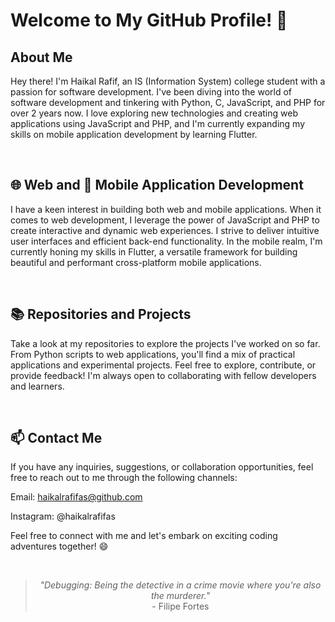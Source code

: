 # Welcome to My GitHub Profile! 🚀

## About Me
Hey there! I'm Haikal Rafif, an IS (Information System) college student with a passion for software development. I've been diving into the world of software development and tinkering with Python, C, JavaScript, and PHP for over 2 years now. I love exploring new technologies and creating web applications using JavaScript and PHP, and I'm currently expanding my skills on mobile application development by learning Flutter.

<br>

## 🌐 Web and 📱 Mobile Application Development
I have a keen interest in building both web and mobile applications. When it comes to web development, I leverage the power of JavaScript and PHP to create interactive and dynamic web experiences. I strive to deliver intuitive user interfaces and efficient back-end functionality. In the mobile realm, I'm currently honing my skills in Flutter, a versatile framework for building beautiful and performant cross-platform mobile applications.

<br>

## 📚 Repositories and Projects
Take a look at my repositories to explore the projects I've worked on so far. From Python scripts to web applications, you'll find a mix of practical applications and experimental projects. Feel free to explore, contribute, or provide feedback! I'm always open to collaborating with fellow developers and learners.

<br>

## 📫 Contact Me
If you have any inquiries, suggestions, or collaboration opportunities, feel free to reach out to me through the following channels:

Email: haikalrafifas@github.com

Instagram: @haikalrafifas

Feel free to connect with me and let's embark on exciting coding adventures together! 😄

<br>

<blockquote align="center"><i>"Debugging: Being the detective in a crime movie where you're also the murderer."</i> <br>- Filipe Fortes</blockquote>
